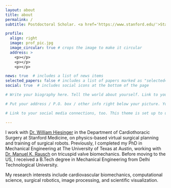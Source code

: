 ```yaml
---
layout: about
title: about
permalink: /
subtitle: Postdoctoral Scholar. <a href='https://www.stanford.edu/'>Stanford University</a>.

profile:
  align: right
  image: prof_pic.jpg
  image_circular: true # crops the image to make it circular
  address: >
    <p></p>
    <p></p>
    <p></p>

news: true  # includes a list of news items
selected_papers: false # includes a list of papers marked as "selected={true}"
social: true  # includes social icons at the bottom of the page

# Write your biography here. Tell the world about yourself. Link to your favorite [subreddit](http://reddit.com). You can put a picture in, too. The code is already in, just name your picture `prof_pic.jpg` and put it in the `img/` folder.

# Put your address / P.O. box / other info right below your picture. You can also disable any these elements by editing `profile` property of the YAML header of your `_pages/about.md`. Edit `_bibliography/papers.bib` and Jekyll will render your [publications page](/al-folio/publications/) automatically.

# Link to your social media connections, too. This theme is set up to use [Font Awesome icons](http://fortawesome.github.io/Font-Awesome/) and [Academicons](https://jpswalsh.github.io/academicons/), like the ones below. Add your Facebook, Twitter, LinkedIn, Google Scholar, or just disable all of them.

---
```


I work with [Dr. William Hiesinger](https://www.hiesingerlab.com/) in the Department of Cardiothoracic Surgery at Stanford Medicine, on physics-based virtual surgical planning and training of surgical robots. Previously, I completed my PhD in Mechanical Engineering at The University of Texas at Austin, working with [Dr. Manuel K. Rausch](http://www.manuelrausch.com/) on tricuspid valve biomechanics. Before moving to the US, I received a B.Tech degree in Mechanical Engineering from Delhi Technological University.

My research interests include cardiovascular biomechanics, computational science, surgical robotics, image processing, and scientific visualization. 



